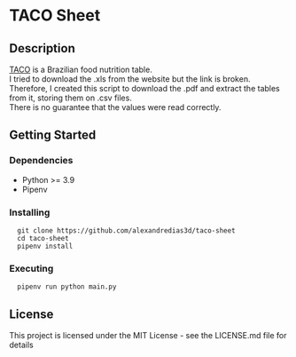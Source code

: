 # TACO Sheet

## Description

[TACO](https://www.nepa.unicamp.br/taco/tabela.php?ativo=tabela) is a Brazilian food nutrition table.  
I tried to download the .xls from the website but the link is broken.  
Therefore, I created this script to download the .pdf and extract the tables from it, storing them on .csv files.  
There is no guarantee that the values were read correctly.

## Getting Started

### Dependencies

* Python >= 3.9
* Pipenv

### Installing

```
  git clone https://github.com/alexandredias3d/taco-sheet
  cd taco-sheet
  pipenv install
```

### Executing

```
  pipenv run python main.py
```

## License

This project is licensed under the MIT License - see the LICENSE.md file for details
